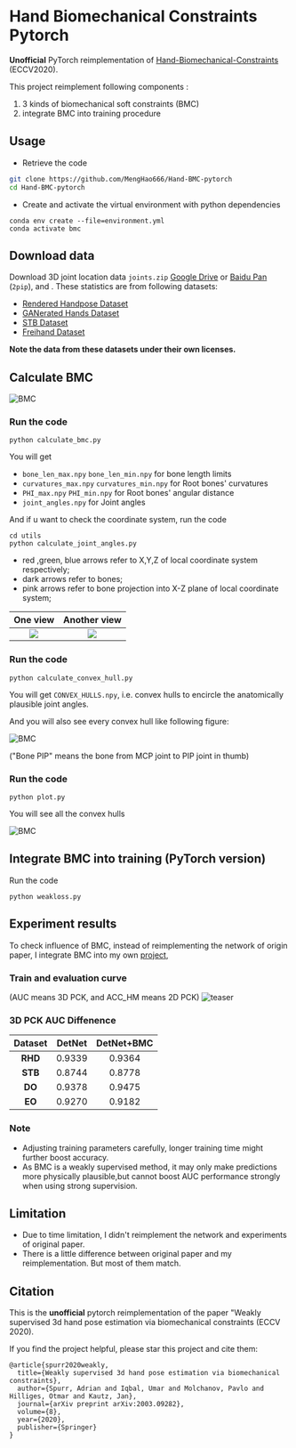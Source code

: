 # Hand Biomechanical Constraints Pytorch

**Unofficial** PyTorch reimplementation of [Hand-Biomechanical-Constraints](https://www.ecva.net/papers/eccv_2020/papers_ECCV/papers/123620205.pdf) (ECCV2020). 


This project reimplement following components :
1. 3 kinds of biomechanical soft constraints (BMC)
1. integrate BMC into training procedure  


## Usage

- Retrieve the code
```sh
git clone https://github.com/MengHao666/Hand-BMC-pytorch
cd Hand-BMC-pytorch
```

- Create and activate the virtual environment with python dependencies
```
conda env create --file=environment.yml
conda activate bmc
```


## Download data
Download 3D joint location data `joints.zip` [Google Drive](https://drive.google.com/file/d/1_wV8QjmsVCMBEBhm56gFA2XTyU8VEHzk/view?usp=sharing) or 
  [Baidu Pan](https://pan.baidu.com/s/1klLI8H7EojRdQFgoyQNhJg) (`2pip`), and . These statistics are from following datasets:
  
* [Rendered Handpose Dataset](https://lmb.informatik.uni-freiburg.de/resources/datasets/RenderedHandposeDataset.en.html)
* [GANerated Hands Dataset](https://handtracker.mpi-inf.mpg.de/projects/GANeratedHands/GANeratedDataset.htm)
* [STB Dataset](https://github.com/zhjwustc/icip17_stereo_hand_pose_dataset)  
* [Freihand Dataset](https://lmb.informatik.uni-freiburg.de/resources/datasets/FreihandDataset.en.html)  

**Note the data from these datasets under their own licenses.**

## Calculate BMC
![BMC](assets/BMC.png)

### Run the  code
```
python calculate_bmc.py
```

You will get 
- `bone_len_max.npy` `bone_len_min.npy` for bone length limits
- `curvatures_max.npy` `curvatures_min.npy` for Root bones' curvatures 
- `PHI_max.npy` `PHI_min.npy` for Root bones' angular distance 
- `joint_angles.npy` for Joint angles 

And if u want to check the coordinate system, run the  code
```
cd utils
python calculate_joint_angles.py
```
- red ,green, blue arrows refer to X,Y,Z of local coordinate system respectively;
- dark arrows refer to bones;
- pink arrows refer to bone projection into X-Z plane of local coordinate system;

One view             |  Another view
:-------------------------:|:-------------------------:
![](assets/coordinate1.png)  |  ![](assets/coordinate2.png)



### Run the  code
```
python calculate_convex_hull.py
```
You will get `CONVEX_HULLS.npy`, i.e. convex hulls to encircle the anatomically plausible joint angles.

And you will also see every convex hull like following figure:

![BMC](assets/0_convex_hull.png)

("Bone PIP" means the bone from MCP joint to PIP joint in thumb)

### Run the  code
```
python plot.py
```
You will see all the convex hulls

![BMC](assets/convex_hulls.png)

## Integrate BMC into training (PyTorch version)

Run the  code
```
python weakloss.py
```

## Experiment results 
To check influence of BMC, instead of reimplementing the network of origin paper, I integrate BMC into my own [project](https://github.com/MengHao666/Minimal-Hand-pytorch),
  

### Train and evaluation curve
(AUC means 3D PCK, and ACC_HM means 2D PCK)
![teaser](assets/train_eval_curve.png)

### 3D PCK AUC Diffenence

|  Dataset  |        DetNet     | DetNet+BMC | 
|  :-----:  |    :------------: |  :-----:   | 
|  **RHD**  |        0.9339     |   0.9364    |       
|  **STB**  |        0.8744     |   0.8778    |       
|  **DO**   |        0.9378     |   0.9475    |         
|  **EO**   |        0.9270     |   0.9182    |        


### Note
- Adjusting training parameters carefully, longer training time might further boost accuracy.
- As BMC is a weakly supervised method, it may only make predictions more physically plausible,but cannot boost AUC performance strongly when using strong supervision.

## Limitation
- Due to time limitation, I didn't reimplement the network and experiments of original paper.
- There is a little difference between original paper and my reimplementation. But most of them match.
## Citation

This is the **unofficial** pytorch reimplementation of the paper "Weakly supervised 3d hand pose estimation via biomechanical constraints (ECCV 2020).



If you find the project helpful, please star this project and cite them:
```
@article{spurr2020weakly,
  title={Weakly supervised 3d hand pose estimation via biomechanical constraints},
  author={Spurr, Adrian and Iqbal, Umar and Molchanov, Pavlo and Hilliges, Otmar and Kautz, Jan},
  journal={arXiv preprint arXiv:2003.09282},
  volume={8},
  year={2020},
  publisher={Springer}
}
```


